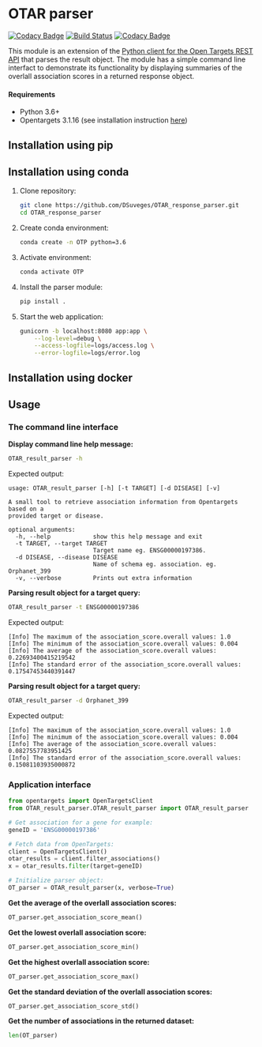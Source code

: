 # OTAR parser

[![Codacy Badge](https://api.codacy.com/project/badge/Grade/ab0fc19c6def4bffb44ce6d89f75df85)](https://www.codacy.com/app/DSuveges/OTAR_response_parser?utm_source=github.com&amp;utm_medium=referral&amp;utm_content=DSuveges/OTAR_response_parser&amp;utm_campaign=Badge_Grade)
[![Build Status](https://travis-ci.org/DSuveges/OTAR_response_parser.svg?branch=master)](https://travis-ci.org/DSuveges/OTAR_response_parser)
[![Codacy Badge](https://api.codacy.com/project/badge/Coverage/ab0fc19c6def4bffb44ce6d89f75df85)](https://www.codacy.com/app/DSuveges/OTAR_response_parser?utm_source=github.com&utm_medium=referral&utm_content=DSuveges/OTAR_response_parser&utm_campaign=Badge_Coverage)

This module is an extension of the [Python client for the Open Targets REST API](https://github.com/opentargets/opentargets-py) 
that parses the result object. The module has a simple command line interfact to demonstrate its functionality by displaying 
summaries of the overlall association scores in a returned response object.

#### Requirements

* Python 3.6+
* Opentargets 3.1.16 (see installation instruction [here](https://opentargets.readthedocs.io/en/stable/))

## Installation using pip

## Installation using conda

1. Clone repository:
    ```bash
    git clone https://github.com/DSuveges/OTAR_response_parser.git
    cd OTAR_response_parser
    ```
    
2. Create conda environment:

    ```bash
    conda create -n OTP python=3.6
    ```
    
3. Activate environment:

    ```bash
    conda activate OTP
    ```
4. Install the parser module:

    ```bash
    pip install .
    ```
5. Start the web application:

    ```bash
    gunicorn -b localhost:8080 app:app \
        --log-level=debug \
        --access-logfile=logs/access.log \
        --error-logfile=logs/error.log
    ```

## Installation using docker

## Usage

### The command line interface

**Display command line help message:**

```bash
OTAR_result_parser -h
``` 

Expected output:
```
usage: OTAR_result_parser [-h] [-t TARGET] [-d DISEASE] [-v]

A small tool to retrieve association information from Opentargets based on a
provided target or disease.

optional arguments:
  -h, --help            show this help message and exit
  -t TARGET, --target TARGET
                        Target name eg. ENSG00000197386.
  -d DISEASE, --disease DISEASE
                        Name of schema eg. association. eg. Orphanet_399
  -v, --verbose         Prints out extra information
```

**Parsing result object for a target query:**

```bash
OTAR_result_parser -t ENSG00000197386
``` 

Expected output:

```
[Info] The maximum of the association_score.overall values: 1.0
[Info] The minimum of the association_score.overall values: 0.004
[Info] The average of the association_score.overall values: 0.22693400415219542
[Info] The standard error of the association_score.overall values: 0.17547453440391447
```

**Parsing result object for a target query:**

```bash
OTAR_result_parser -d Orphanet_399
``` 

Expected output:

```
[Info] The maximum of the association_score.overall values: 1.0
[Info] The minimum of the association_score.overall values: 0.004
[Info] The average of the association_score.overall values: 0.0827557783951425
[Info] The standard error of the association_score.overall values: 0.15081103935000872
```

### Application interface

```python
from opentargets import OpenTargetsClient
from OTAR_result_parser.OTAR_result_parser import OTAR_result_parser

# Get association for a gene for example:
geneID = 'ENSG00000197386'

# Fetch data from OpenTargets:
client = OpenTargetsClient()
otar_results = client.filter_associations()
x = otar_results.filter(target=geneID)

# Initialize parser object:
OT_parser = OTAR_result_parser(x, verbose=True)
```

**Get the average of the overlall association scores:**

```python
OT_parser.get_association_score_mean()
```

**Get the lowest overlall association score:**

```python
OT_parser.get_association_score_min()
```
**Get the highest overlall association score:**

```python
OT_parser.get_association_score_max()
```
**Get the standard deviation of the overlall association scores:**

```python
OT_parser.get_association_score_std()
```

**Get the number of associations in the returned dataset:**

```python
len(OT_parser)
```
